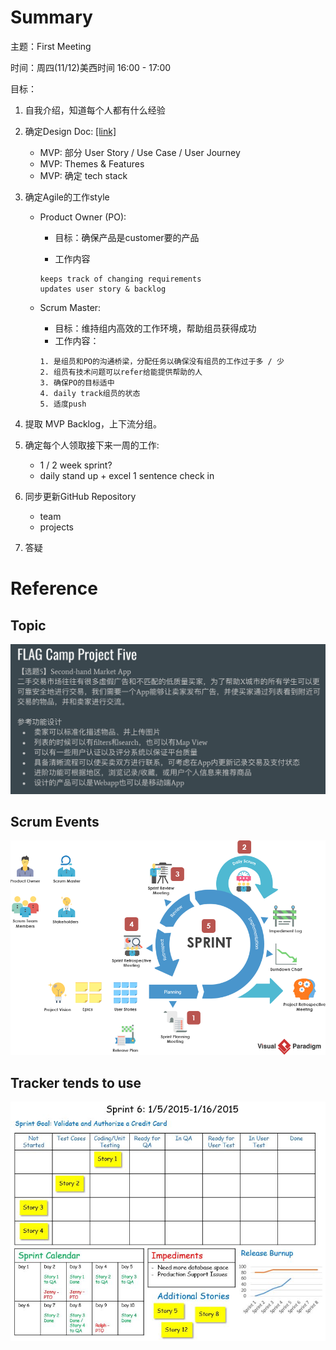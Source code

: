 # Summary
主题：First Meeting

时间：周四(11/12)美西时间 16:00 - 17:00

目标：
1. 自我介绍，知道每个人都有什么经验
2. 确定Design Doc: [[link]](https://docs.google.com/document/d/1-DcBUM5C133_LKRSqJHfKrMgn_DZwZKon8JT4nnUrpM/edit?usp=sharing)

   * MVP: 部分 User Story / Use Case / User Journey
   * MVP: Themes & Features
   * MVP: 确定 tech stack 

3. 确定Agile的工作style

    * Product Owner (PO): 

    	* 目标：确保产品是customer要的产品

    	* 工作内容
    	```
    	keeps track of changing requirements
    	updates user story & backlog 
    	```

    * Scrum Master:

    	* 目标：维持组内高效的工作环境，帮助组员获得成功
    	* 工作内容：
   		```
   		1. 是组员和PO的沟通桥梁，分配任务以确保没有组员的工作过于多 / 少
   		2. 组员有技术问题可以refer给能提供帮助的人
   		3. 确保PO的目标适中
   		4. daily track组员的状态
   		5. 适度push
   		```
4. 提取 MVP Backlog，上下流分组。
5. 确定每个人领取接下来一周的工作:
	* 1 / 2 week sprint?
	* daily stand up + excel 1 sentence check in
6. 同步更新GitHub Repository
	* team
	* projects
7. 答疑

# Reference
## Topic
![topic](./images/topic_5.png)

## Scrum Events
![5_scrum_evnets](./images/five-scrum-events.png)

## Tracker tends to use

![sprint_board](./images/sprint_board.jpg)
